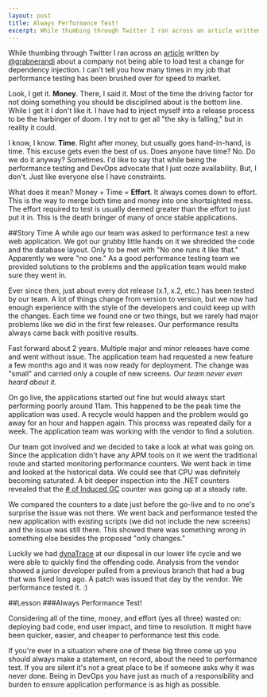 ```yaml
---
layout: post
title: Always Performance Test!
excerpt: While thumbing through Twitter I ran across an article written by @grabnerandi about a company not being able to load test a change for dependency injection. I can't tell you how many times in my job that performance testing has been brushed over for speed to market.
---
```


While thumbing through Twitter I ran across an [article][cmpblog] written by [@grabnerandi][grabtwit] about a company not being able to load test a change for dependency injection. I can't tell you how many times in my job that performance testing has been brushed over for speed to market.

Look, I get it. **Money**. There, I said it. Most of the time the driving factor for not doing something you should be disciplined about is the bottom line. While I get it I don't like it. I have had to inject myself into a release process to be the harbinger of doom. I try not to get all "the sky is falling," but in reality it could.

I know, I know. **Time**. Right after money, but usually goes hand-in-hand, is time. This excuse gets even the best of us. Does anyone have time? No. Do we do it anyway? Sometimes. I'd like to say that while being the performance testing and DevOps advocate that I just ooze availability. But, I don't. Just like everyone else I have constraints.

What does it mean? Money + Time = **Effort**. It always comes down to effort. This is the way to merge both time and money into one shortsighted mess. The effort required to test is usually deemed greater than the effort to just put it in. This is the death bringer of many of once stable applications.

##Story Time
A while ago our team was asked to performance test a new web application. We got our grubby little hands on it we shredded the code and the database layout. Only to be met with "No one runs it like that." Apparently we were "no one." As a good performance testing team we provided solutions to the problems and the application team would make sure they went in. 

Ever since then, just about every dot release (x.1, x.2, etc.) has been tested by our team. A lot of things change from version to version, but we now had enough experience with the style of the developers and could keep up with the changes. Each time we found one or two things, but we rarely had major problems like we did in the first few releases. Our performance results always came back with positive results.

Fast forward about 2 years. Multiple major and minor releases have come and went without issue. The application team had requested a new feature a few months ago and it was now ready for deployment. The change was "small" and carried only a couple of new screens. *Our team never even heard about it.*

On go live, the applications started out fine but would always start performing poorly around 11am. This happened to be the peak time the application was used. A recycle would happen and the problem would go away for an hour and happen again. This process was repeated daily for a week. The application team was working with the vendor to find a solution.

Our team got involved and we decided to take a look at what was going on. Since the application didn't have any APM tools on it we went the traditional route and started monitoring performance counters. We went back in time and looked at the historical data. We could see that CPU was definitely becoming saturated. A bit deeper inspection into the .NET counters revealed that the [# of Induced GC][induced] counter was going up at a steady rate.

We compared the counters to a date just before the go-live and to no one's surprise the issue was not there. We went back and performance tested the new application with existing scripts (we did not include the new screens) and the issue was still there. This showed there was something wrong in something else besides the proposed "only changes."

Luckily we had [dynaTrace][dt] at our disposal in our lower life cycle and we were able to quickly find the offending code. Analysis from the vendor showed a junior developer pulled from a previous branch that had a bug that was fixed long ago. A patch was issued that day by the vendor. We performance tested it. :)

##Lesson
###Always Performance Test!

Considering all of the time, money, and effort (yes all three) wasted on: deploying bad code, end user impact, and time to resolution. It might have been quicker, easier, and cheaper to performance test this code.

If you're ever in a situation where one of these big three come up you should always make a statement, on record, about the need to performance test. If you are silent it's not a great place to be if someone asks why it was never done. Being in DevOps you have just as much of a responsibility and burden to ensure application performance is as high as possible.

[grabtwit]: https://twitter.com/grabnerandi
[cmpblog]: http://apmblog.compuware.com/2014/09/16/detecting-bad-deployments-resource-impact-response-time-hotspot-garbage-collection/
[induced]: http://msdn.microsoft.com/en-us/library/x2tyfybc(v=vs.110).aspx
[dt]: http://www.compuware.com/en_us/application-performance-management.html